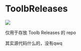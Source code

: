 # ToolbReleases

<a href="https://github.com/imgradeone/ToolbReleases/releases"><img src="https://img.shields.io/github/downloads/imgradeone/ToolbReleases/total.svg?color=fb7299&style=flat-square"></a>

仅用于存放 Toolb Releases 的 repo

其实源代码什么的，没有qwq
